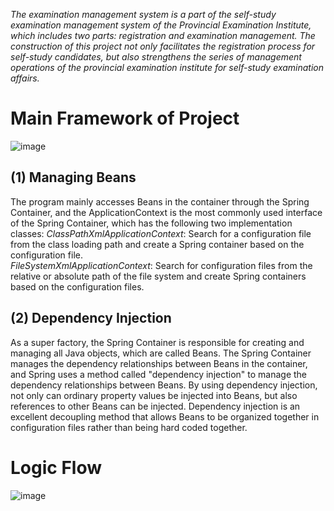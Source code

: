 _The examination management system is a part of the self-study examination management system of the Provincial Examination Institute, which includes two parts: registration and examination management. The construction of this project not only facilitates the registration process for self-study candidates, but also strengthens the series of management operations of the provincial examination institute for self-study examination affairs._

# **Main Framework of Project**  
![image](https://github.com/user-attachments/assets/7219b63a-202c-4421-8c5f-0e9e2184dadb)  
## (1) Managing Beans  
  The program mainly accesses Beans in the container through the Spring Container, and the ApplicationContext is the most commonly used interface of the Spring Container, which has the following two implementation classes:
    _ClassPathXmlApplicationContext_: Search for a configuration file from the class loading path and create a Spring container based on the configuration file.  
    _FileSystemXmlApplicationContext_: Search for configuration files from the relative or absolute path of the file system and create Spring containers based on the configuration files.  
## (2) Dependency Injection  
  As a super factory, the Spring Container is responsible for creating and managing all Java objects, which are called Beans. The Spring Container manages the dependency relationships between Beans in the container, and Spring uses a method called "dependency injection" to manage the dependency relationships between Beans. By using dependency injection, not only can ordinary property values be injected into Beans, but also references to other Beans can be injected. Dependency injection is an excellent decoupling method that allows Beans to be organized together in configuration files rather than being hard coded together.

# **Logic Flow**  
![image](https://github.com/user-attachments/assets/92ba6ffb-0e37-4b62-b5c4-d7fe7cc45613)
